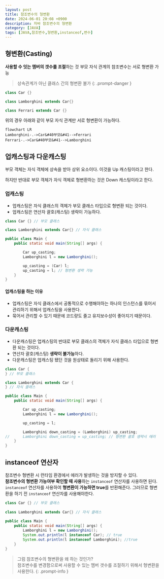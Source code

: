 ```yaml
---
layout: post
title: 참조변수의 형변환
date: 2024-06-01 20:08 +0900
description: 자바 참조변수의 형변환
category: [JAVA]
tags: [JAVA,참조변수,형변환,instanceof,변수]
---
```

## 형변환(Casting)
**사용할 수 잇는 멤버의 갯수를 조절**하는 것
부모 자식 관계의 참조변수는 서로 형변환 가능

> 상속관계가 아닌 클래스 간의 형변환 불가
{: .prompt-danger }

```java
class Car {}

class Lamborghini extends Car{}

class Ferrari extends Car {}
```
위의 경우 아래와 같이 부모 자식 관계만 서로 형변환이 가능하다.
```mermaid
flowchart LR
Lamborghini-.->Car&#40부모&#41-->Ferrari
Ferrari-.->Car&#40부모&#41-->Lamborghini
```

## 업캐스팅과 다운캐스팅
부모 객체는 자식 객체에 상속을 받아 상위 요소이다.
이것을 Up 캐스팅이라고 한다.

하지만 반대로 부모 객체가 자식 객체로 형변환하는 것은 Down 캐스팅이라고 한다.

### 업캐스팅
- 업캐스팅은 자식 클래스의 객체가 부모 클래스 타입으로 형변환 되는 것이다.
- 업캐스팅은 연산자 괄호(캐스팅) 생략이 가능하다.

```java
class Car {} // 부모 클래스

class Lamborghini extends Car{} // 자식 클래스

public class Main {
    public static void main(String[] args) {

        Car up_casting;
        Lamborghini l = new Lamborghini();

        up_casting = (Car) l; 
        up_casting = l; // 형변환 생략 가능
    }
}
```

#### 업캐스팅을 하는 이유
- 업캐스팅은 자식 클래스에서 공통적으로 수행해야하는 하나의 인스턴스를 묶어서 관리하기 위해서 업캐스팅을 사용한다.
- 묶어서 관리할 수 있기 때문에 코드량도 줄고 유지보수성이 좋아지기 때문이다.


### 다운캐스팅
- 다운캐스팅은 업캐스팅의 반대로 부모 클래스의 객체가 자식 클래스 타입으로 형변환 되는 것이다.
- 연산자 괄호(캐스팅) **생략이 불가능**하다.
- 다운캐스팅은 업캐스팅 됐던 것을 원상태로 돌리기 위해 사용한다.

```java
class Car {
} // 부모 클래스

class Lamborghini extends Car {
} // 자식 클래스

public class Main {
    public static void main(String[] args) {

        Car up_casting;
        Lamborghini l = new Lamborghini();

        up_casting = l;

        Lamborghini down_casting = (Lamborghini) up_casting;
//      Lamborghini down_casting = up_casting; // 형변환 괄호 생략시 에러
    }
}
```


## instanceof 연산자
참조변수 형변환 시 런타임 환경에서 에러가 발생하는 것을 방지할 수 있다.<br/>
**참조변수의 형변환 가능여부 확인할 때 사용**하는 `instanceof` 연산자를 사용하면 된다.<br/>
`instanceof` 연산자를 사용하여 **형변환이 가능하면 true**를 반환해준다.
그러므로 형변환을 하기 전 `instanceof` 연산자를 사용해야한다.

```java
class Car {} // 부모 클래스
  
class Lamborghini extends Car{} // 자식 클래스
  
public class Main {  
    public static void main(String[] args) {  
        Lamborghini l = new Lamborghini();  
        System.out.println(l instanceof Car); // true 
        System.out.println(l instanceof Lamborghini); //true
    }  
}
```

> 그럼 참조변수의 형변환을 왜 하는 것인가? <br/>
> 참조변수를 변경함으로써 사용할 수 있는 멤버 갯수를 조절하기 위해서 형변환을 사용한다.
{: .prompt-info }
